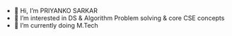 - 👋 Hi, I’m PRIYANKO SARKAR
- 👀 I’m interested in DS & Algorithm Problem solving & core CSE concepts
- 🌱 I’m currently doing M.Tech
